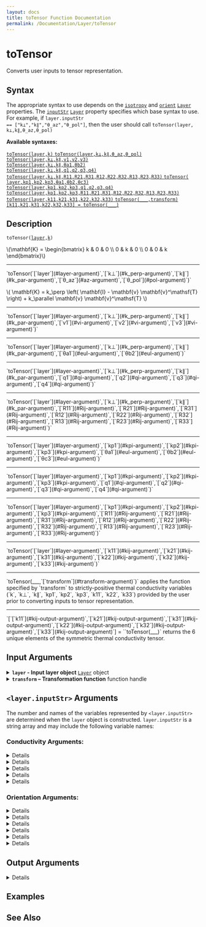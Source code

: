 ```yaml
---
layout: docs
title: toTensor Function Documentation
permalink: /Documentation/Layer/toTensor
---
```


# toTensor

Converts user inputs to tensor representation.

## Syntax
The appropriate syntax to use depends on the [`isotropy`](/MLTI/Documentation/Layer#isotropy-argument) and [`orient`](/MLTI/Documentation/Layer#orient-argument) [`Layer`](/MLTI/Documentation/Layer) properties. The [`inputStr`](/MLTI/Documentation/Layer#inputStr-property) [`Layer`](/MLTI/Documentation/Layer) property specifies which base syntax to use.  For example, if <code>layer.inputStr == <wbr>["k⊥",<wbr>"k∥",<wbr>"θ_az",<wbr>"θ_pol"]</code>, then the user should call <code>toTensor(<wbr>layer,<wbr>k⊥,<wbr>k∥,<wbr>θ_az,<wbr>θ_pol)</code><br>

**Available syntaxes:**

<a href="#d1">
    <code class="hang">toTensor(<wbr>layer,<wbr>k)</code>
</a>

<a href="#d2">
    <code class="hang">toTensor(<wbr>layer,<wbr>k⊥,<wbr>k∥,<wbr>θ_az,<wbr>θ_pol)</code>
</a><br>
<a href="#d3">
    <code class="hang">toTensor(<wbr>layer,<wbr>k⊥,<wbr>k∥,<wbr>v1,<wbr>v2,<wbr>v3)</code>
</a><br>
<a href="#d4">
    <code class="hang">toTensor(<wbr>layer,<wbr>k⊥,<wbr>k∥,<wbr>θa1,<wbr>θb2)</code>
</a><br>
<a href="#d5">
    <code class="hang">toTensor(<wbr>layer,<wbr>k⊥,<wbr>k∥,<wbr>q1,<wbr>q2,<wbr>q3,<wbr>q4)</code>
</a><br>
<a href="#d6">
    <code class="hang">toTensor(<wbr>layer,<wbr>k⊥,<wbr>k∥,<wbr>R11,<wbr>R21,<wbr>R31,<wbr>R12,<wbr>R22,<wbr>R32,<wbr>R13,<wbr>R23,<wbr>R33)</code>
</a>

<a href="#d7">
    <code class="hang">toTensor(<wbr>layer,<wbr>kp1,<wbr>kp2,<wbr>kp3,<wbr>θa1,<wbr>θb2,<wbr>θc3)</code>
</a><br>
<a href="#d8">
    <code class="hang">toTensor(<wbr>layer,<wbr>kp1,<wbr>kp2,<wbr>kp3,<wbr>q1,<wbr>q2,<wbr>q3,<wbr>q4)</code>
</a><br>
<a href="#d9">
    <code class="hang">toTensor(<wbr>layer,<wbr>kp1,<wbr>kp2,<wbr>kp3,<wbr>R11,<wbr>R21,<wbr>R31,<wbr>R12,<wbr>R22,<wbr>R32,<wbr>R13,<wbr>R23,<wbr>R33)</code>
</a>

<a href="#d10">
    <code class="hang">toTensor(<wbr>layer,<wbr>k11,<wbr>k21,<wbr>k31,<wbr>k22,<wbr>k32,<wbr>k33)</code>
</a>

<a href="#d11">
<code class="hang">toTensor(___,<wbr>transform)</code>
</a><br>
<a href="#d12">
<code class="hang">[k11,<wbr>k21,<wbr>k31,<wbr>k22,<wbr>k32,<wbr>k33] = <wbr>toTensor(___)</code>
</a>

## Description
<a id="d1"></a>
`toTensor(`<wbr>[`layer`](#layer-argument)`,`<wbr>[`k`](#k-argument)`)`
<p>
    \(\mathbf{K} =
    \begin{bmatrix}
        k & 0 & 0 \\ 
        0 & k & 0 \\ 
        0 & 0 & k 
    \end{bmatrix}\)
</p>
<hr>
<a id="d2"></a>
`toTensor(`<wbr>[`layer`](#layer-argument)`,`<wbr>[`k⊥`](#k_perp-argument)`,`<wbr>[`k∥`](#k_par-argument)`,`<wbr>[`θ_az`](#az-argument)`,`<wbr>[`θ_pol`](#pol-argument)`)`
<p>
    \(
        \mathbf{K} = k_\perp
        \left(
            \mathbf{I} - \mathbf{v} \mathbf{v}^\mathsf{T}    
        \right)
        + k_\parallel \mathbf{v} \mathbf{v}^\mathsf{T}
    \)
</p>
<hr>
<a id="d3"></a>
`toTensor(`<wbr>[`layer`](#layer-argument)`,`<wbr>[`k⊥`](#k_perp-argument)`,`<wbr>[`k∥`](#k_par-argument)`,`<wbr>[`v1`](#vi-argument)`,`<wbr>[`v2`](#vi-argument)`,`<wbr>[`v3`](#vi-argument)`)`
<hr>
<a id="d4"></a>
`toTensor(`<wbr>[`layer`](#layer-argument)`,`<wbr>[`k⊥`](#k_perp-argument)`,`<wbr>[`k∥`](#k_par-argument)`,`<wbr>[`θa1`](#eul-argument)`,`<wbr>[`θb2`](#eul-argument)`)`
<hr>
<a id="d5"></a>
`toTensor(`<wbr>[`layer`](#layer-argument)`,`<wbr>[`k⊥`](#k_perp-argument)`,`<wbr>[`k∥`](#k_par-argument)`,`<wbr>[`q1`](#qi-argument)`,`<wbr>[`q2`](#qi-argument)`,`<wbr>[`q3`](#qi-argument)`,`<wbr>[`q4`](#qi-argument)`)`
<hr>
<a id="d6"></a>
`toTensor(`<wbr>[`layer`](#layer-argument)`,`<wbr>[`k⊥`](#k_perp-argument)`,`<wbr>[`k∥`](#k_par-argument)`,`<wbr>[`R11`](#Rij-argument)`,`<wbr>[`R21`](#Rij-argument)`,`<wbr>[`R31`](#Rij-argument)`,`<wbr>[`R12`](#Rij-argument)`,`<wbr>[`R22`](#Rij-argument)`,`<wbr>[`R32`](#Rij-argument)`,`<wbr>[`R13`](#Rij-argument)`,`<wbr>[`R23`](#Rij-argument)`,`<wbr>[`R33`](#Rij-argument)`)`
<hr>
<a id="d7"></a>
`toTensor(`<wbr>[`layer`](#layer-argument)`,`<wbr>[`kp1`](#kpi-argument)`,`<wbr>[`kp2`](#kpi-argument)`,`<wbr>[`kp3`](#kpi-argument)`,`<wbr>[`θa1`](#eul-argument)`,`<wbr>[`θb2`](#eul-argument)`,`<wbr>[`θc3`](#eul-argument)`)`
<hr>
<a id="d8"></a>
`toTensor(`<wbr>[`layer`](#layer-argument)`,`<wbr>[`kp1`](#kpi-argument)`,`<wbr>[`kp2`](#kpi-argument)`,`<wbr>[`kp3`](#kpi-argument)`,`<wbr>[`q1`](#qi-argument)`,`<wbr>[`q2`](#qi-argument)`,`<wbr>[`q3`](#qi-argument)`,`<wbr>[`q4`](#qi-argument)`)`
<hr>
<a id="d9"></a>
`toTensor(`<wbr>[`layer`](#layer-argument)`,`<wbr>[`kp1`](#kpi-argument)`,`<wbr>[`kp2`](#kpi-argument)`,`<wbr>[`kp3`](#kpi-argument)`,`<wbr>[`R11`](#Rij-argument)`,`<wbr>[`R21`](#Rij-argument)`,`<wbr>[`R31`](#Rij-argument)`,`<wbr>[`R12`](#Rij-argument)`,`<wbr>[`R22`](#Rij-argument)`,`<wbr>[`R32`](#Rij-argument)`,`<wbr>[`R13`](#Rij-argument)`,`<wbr>[`R23`](#Rij-argument)`,`<wbr>[`R33`](#Rij-argument)`)`
<hr>
<a id="d10"></a>
`toTensor(`<wbr>[`layer`](#layer-argument)`,`<wbr>[`k11`](#kij-argument)`,`<wbr>[`k21`](#kij-argument)`,`<wbr>[`k31`](#kij-argument)`,`<wbr>[`k22`](#kij-argument)`,`<wbr>[`k32`](#kij-argument)`,`<wbr>[`k33`](#kij-argument)`)`
<hr>
<a id="d11"></a>
`toTensor(___,`<wbr>[`transform`](#transform-argument)`)` applies the function specified by `transform` to strictly-positive thermal conductivity variables (`k`, `k⊥`, `k∥`, `kp1`, `kp2`, `kp3`, `k11`, `k22`, `k33`) provided by the user prior to converting inputs to tensor representation.
<hr>
<a id="d12"></a>
`[`[`k11`](#kij-output-argument)`,`<wbr>[`k21`](#kij-output-argument)`,`<wbr>[`k31`](#kij-output-argument)`,`<wbr>[`k22`](#kij-output-argument)`,`<wbr>[`k32`](#kij-output-argument)`,`<wbr>[`k33`](#kij-output-argument)`] = `<wbr>`toTensor(___)` returns the 6 unique elements of the symmetric thermal conductivity tensor.

## Input Arguments

<details class="custom-details" id="layer-argument">
    <summary>
        <span class="summary-text">
            <b><code>layer</code> - Input layer object</b>
            <span class="subline">
                <a href="{{ '/Documentation/Layer' | relative_url }}"><code>Layer</code></a> object
            </span>
        </span>
    </summary>
    <div>
        <p>
            The input layer object defines the thermal conductivity of a material layer—whether isotropic, uniaxially anisotropic, or fully anisotropic—and specifies how conductivity is expressed in user inputs.
        </p>
        <p>
            <b>Data Type:</b> <a href="{{ '/Documentation/Layer' | relative_url }}"><code>Layer</code></a>
        </p>
    </div>
</details>

<details class="custom-details" id="transform-argument">
  <summary>
    <span class="summary-text">
      <b><code>transform</code> – Transformation function</b>
      <span class="subline">function handle</span>
    </span>
  </summary>
  <div>
    <p>
      The transformation function is applied to all strictly positive thermal conductivity variables 
      (<code>k</code>, <code>k⊥</code>, <code>k∥</code>, <code>kp1</code>, <code>kp2</code>, <code>kp3</code>, 
      <code>k11</code>, <code>k22</code>, <code>k33</code>) provided by the user before converting them to tensor representation.
    </p>
    <p>
      The typical use case is the exponential transformation 
      (<code>@(x) exp(x)</code>) when <code>log_args</code> is <code>true</code> inside the 
      <a href="{{ '/Documentation/ForwardModel' | relative_url }}"><code>ForwardModel</code></a>. 
      However, any function handle may be provided. Remember that the transformation is applied only to the thermal conductivity variables listed above.
    </p>
    <p>
      <b>Data Type:</b> <code>function_handle</code>
    </p>
  </div>
</details>

<h2 id="inputStr-arguments"><code>&lt;layer.inputStr&gt;</code> Arguments</h2>
<p>
  The number and names of the variables represented by <code>&lt;layer.inputStr&gt;</code> are determined when the <code>layer</code> object is constructed. 
  <code>layer.inputStr</code> is a string array and may include the following variable names:
</p>

### Conductivity Arguments:
<details class="custom-details" id="k-argument">
    {% include_relative _includes/inputStr-details.html key="k" types="\(N_T \times 1\) real vector | \(N_T \times N_\mathrm{pump}\) real matrix" %}
</details>

<details class="custom-details" id="k_perp-argument">
    {% include_relative _includes/inputStr-details.html key="k_perp" types="\(N_T \times 1\) real vector | \(N_T \times N_\mathrm{pump}\) real matrix" %}
</details>

<details class="custom-details" id="k_par-argument">
    {% include_relative _includes/inputStr-details.html key="k_par" types="\(N_T \times 1\) real vector | \(N_T \times N_\mathrm{pump}\) real matrix" %}
</details>

<details class="custom-details" id="kpi-argument">
    {% include_relative _includes/inputStr-details.html key="kpi" types="\(N_T \times 1\) real vector | \(N_T \times N_\mathrm{pump}\) real matrix" %}
</details>

<details class="custom-details" id="kij-argument">
    {% include_relative _includes/inputStr-details.html key="kij" types="\(N_T \times 1\) real vector | \(N_T \times N_\mathrm{pump}\) real matrix" %}
</details>

### Orientation Arguments:

<details class="custom-details" id="az-argument">
    {% include_relative _includes/inputStr-details.html key="az" types="\(1 \times N_\mathrm{pump}\) real vector" %}
</details>

<details class="custom-details" id="pol-argument">
    {% include_relative _includes/inputStr-details.html key="pol" types="\(1 \times N_\mathrm{pump}\) real vector" %}
</details>

<details class="custom-details" id="vi-argument">
    {% include_relative _includes/inputStr-details.html key="vi" types="\(1 \times N_\mathrm{pump}\) real vector" %}
</details>

<details class="custom-details" id="eul-argument">
    {% include_relative _includes/inputStr-details.html key="eul" types="\(1 \times N_\mathrm{pump}\) real vector" %}
</details>

<details class="custom-details" id="qi-argument">
    {% include_relative _includes/inputStr-details.html key="qi" types="\(1 \times N_\mathrm{pump}\) real vector" %}
</details>

<details class="custom-details" id="Rij-argument">
    {% include_relative _includes/inputStr-details.html key="Rij" types="\(1 \times N_\mathrm{pump}\) real vector" %}
</details>

## Output Arguments
<details class="custom-details" id="kij-output-argument">
    {% include_relative _includes/inputStr-details.html key="kij" types="\(N_T \times 1\) real vector | \(N_T \times N_\mathrm{pump}\) real matrix" %}
</details>

## Examples

## See Also
